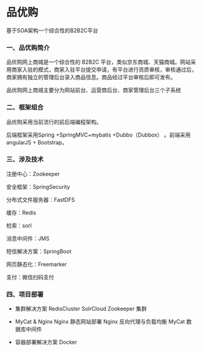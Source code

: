 # 品优购
基于SOA架构一个综合性的B2B2C平台

### 一、品优购简介

品优购网上商城是一个综合性的 B2B2C 平台，类似京东商城、天猫商城。网站采用商家入驻的模式，商家入驻平台提交申请，有平台进行资质审核，审核通过后，商家拥有独立的管理后台录入商品信息。商品经过平台审核后即可发布。

品优购网上商城主要分为网站前台、运营商后台、商家管理后台三个子系统

### 二、框架组合

品优购采用当前流行的前后端编程架构。

后端框架采用Spring +SpringMVC+mybatis +Dubbo（Dubbox） 。前端采用angularJS + Bootstrap。

### 三、涉及技术

注册中心：Zookeeper

安全框架：SpringSecurity

分布式文件服务器：FastDFS

缓存：Redis

检索：sorl

消息中间件：JMS

短信解决方案：SpringBoot

网页静态化：Freemarker

支付：微信扫码支付


### 四、项目部署
- 集群解决方案
  RedisCluster
  SolrCloud
  Zookeeper 集群
  
 - MyCat & Nginx
  Nginx 静态网站部署
  Nginx 反向代理与负载均衡
  MyCat 数据库中间件
  
 - 容器部署解决方案 Docker
  
